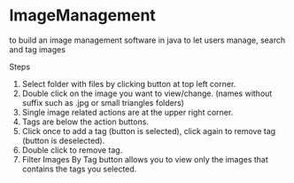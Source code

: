 # ImageManagement
to build an image management software in java to let users manage, search and tag images


Steps
1. Select folder with files by clicking button at top left corner.
2. Double click on the image you want to view/change. (names without suffix such as .jpg or small triangles folders)
3. Single image related actions are at the upper right corner.
4. Tags are below the action buttons.
5. Click once to add a tag (button is selected), click again to remove tag (button is deselected).
6. Double click to remove tag.
7. Filter Images By Tag button allows you to view only the images that contains the tags you selected.
